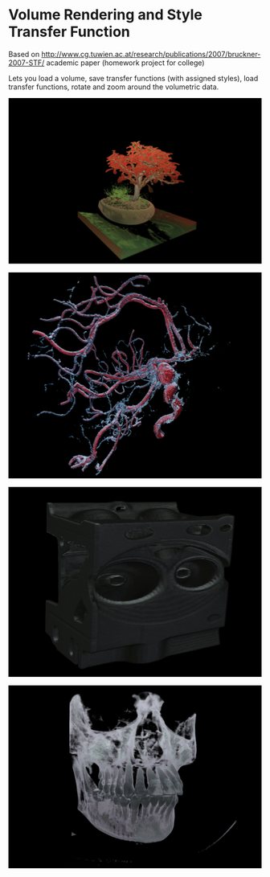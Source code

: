 Volume Rendering and Style Transfer Function
======

Based on  http://www.cg.tuwien.ac.at/research/publications/2007/bruckner-2007-STF/ academic paper (homework project for college)

Lets you load a volume, save transfer functions (with assigned styles), load transfer functions, rotate and zoom around the volumetric data.


![alt tag](https://github.com/jose-villegas/IllustrativeVolumeRendering/blob/master/FGC_T3/images/screenshot1.png?)

![alt tag](https://github.com/jose-villegas/IllustrativeVolumeRendering/blob/master/FGC_T3/images/screenshot4.png)

![alt tag](https://github.com/jose-villegas/IllustrativeVolumeRendering/blob/master/FGC_T3/images/screenshot2.png)

![alt tag](https://github.com/jose-villegas/IllustrativeVolumeRendering/blob/master/FGC_T3/images/screenshot3.png)
